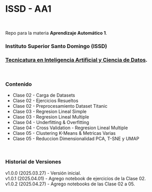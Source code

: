 # ISSD - AA1

&nbsp;

Repo para la materia **Aprendizaje Automático 1**.

### Instituto Superior Santo Domingo (ISSD)
### [Tecnicatura en Inteligencia Artificial y Ciencia de Datos](https://issd.edu.ar/es/inteligencia-artificial-ciencia-datos/).

&nbsp;

### Contenido

- Clase 02 - Carga de Datasets
- Clase 02 - Ejercicios Resueltos
- Clase 02 - Preprocesamiento Dataset Titanic
- Clase 03 - Regresion Lineal Simple
- Clase 03 - Regresion Lineal Multiple
- Clase 04 - Underfitting & Overfitting
- Clase 04 - Cross Validation - Regresion Lineal Multiple
- Clase 05 - Clustering K-Means & Metricas Varias
- Clase 05 - Reduccion Dimensionalidad PCA, T-SNE y UMAP

&nbsp;

### Historial de Versiones

v1.0.0 (2025.03.27) - Versión inicial.  
v1.0.1 (2025.04.01) - Agrego notebook de ejercicios de la Clase 02.  
v1.0.2 (2025.04.27) - Agrego notebooks de las Clase 02 a 05.

&nbsp;
